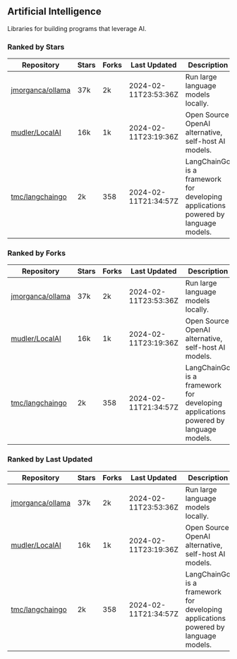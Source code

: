 ## Artificial Intelligence

Libraries for building programs that leverage AI.

### Ranked by Stars

| Repository | Stars | Forks | Last Updated | Description | 
|------------|-------|-------|--------------|-------------|
| [jmorganca/ollama](https://github.com/jmorganca/ollama) | 37k | 2k | 2024-02-11T23:53:36Z |  Run large language models locally. |
| [mudler/LocalAI](https://github.com/mudler/LocalAI) | 16k | 1k | 2024-02-11T23:19:36Z |  Open Source OpenAI alternative, self-host AI models. |
| [tmc/langchaingo](https://github.com/tmc/langchaingo) | 2k | 358 | 2024-02-11T21:34:57Z |  LangChainGo is a framework for developing applications powered by language models. |

### Ranked by Forks

| Repository | Stars | Forks | Last Updated | Description | 
|------------|-------|-------|--------------|-------------|
| [jmorganca/ollama](https://github.com/jmorganca/ollama) | 37k | 2k | 2024-02-11T23:53:36Z |  Run large language models locally. |
| [mudler/LocalAI](https://github.com/mudler/LocalAI) | 16k | 1k | 2024-02-11T23:19:36Z |  Open Source OpenAI alternative, self-host AI models. |
| [tmc/langchaingo](https://github.com/tmc/langchaingo) | 2k | 358 | 2024-02-11T21:34:57Z |  LangChainGo is a framework for developing applications powered by language models. |

### Ranked by Last Updated

| Repository | Stars | Forks | Last Updated | Description | 
|------------|-------|-------|--------------|-------------|
| [jmorganca/ollama](https://github.com/jmorganca/ollama) | 37k | 2k | 2024-02-11T23:53:36Z |  Run large language models locally. |
| [mudler/LocalAI](https://github.com/mudler/LocalAI) | 16k | 1k | 2024-02-11T23:19:36Z |  Open Source OpenAI alternative, self-host AI models. |
| [tmc/langchaingo](https://github.com/tmc/langchaingo) | 2k | 358 | 2024-02-11T21:34:57Z |  LangChainGo is a framework for developing applications powered by language models. |

